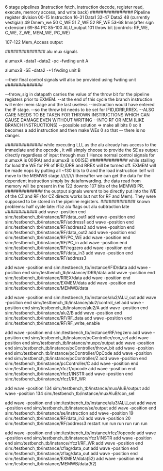 6 stage pipelines (Instruction fetch, instruction decode, register  read,  execute,  memory  access, and  write  back)
################
Pipeline register division
00-15  Instruction
16-31  Data1
32-47  Data2
48  (currently vestigial)
49     Dmem_we
50     C_WE
51     Z_WE
52     RF_WE
53-68  Imm(after sign extension)
69-84  PC
85-100 ALU_output
101    throw bit (controls: RF_WE, C_WE, Z_WE, MEM_WE, PC_WE)

107-122 Mem_Access output 

###############
alu mux signals

alumuxA
-data1
-data2
-pc
-fwding unit A

alumuxB
-SE
-data2
-+1
fwding unit B

--their final control signals will also be provided using fwding unit
##############

--throw_sig in datapath carries the value of the throw bit for the pipeline registers prior to EXMEM.
    --at the end of this cycle the branch instruction will enter mem stage and the last useless
    --instruction would have entered the IF stage.
    --so the throw bit needs to be set for IFID,IDRR,RREX.
    --ALSO CARE NEEDS TO BE TAKEN FOR THROWN INSTRUCTIONS WHICH CAN CAUSE DAMAGE EVEN WITHOUT WRITING 
    --INTO RF OR MEM (LIKE BRANCH INSTRUCTIONS)
    --possible solution => make all bits 0 so it becomes a add instruction and then make WEs 0 so that 
    -- there is no danger.

##############
while executing LLI, as the alu already has access to the immediate and the opcode , it will simply choose to provide the SE as output directly regardless of input through mux 1
Hence normal control signals for alumuxA is 00(RA) and alumuxB is 00(SE)
##############
while stalling for load 
the WE for PR of IFID,IDRR and RREX will be turned off.
EXMEM will be made nops by putting all ~130 bits to 0
and the load instruction itelf will move to the MEMWB stage
/////////
thereafter we can get the data for the dependent instruction simply by dataforwarding.
the data read from memory will be present in the 122 downto 107 bits of the MEMWB PR.
##############
the ouptput signals werent to be directly put into the WE of the CZ and RF (for CZ directs works but not for RF and Mem). They were supposed to be stored in the pipeline registers.
#############
known problems:
    half cycle late:
        rfcz
        alu flags out 
        alu subtraction late 
############
add wave -position end  sim:/testbench_tb/instance/RF/data_out1
add wave -position end  sim:/testbench_tb/instance/RF/address1
add wave -position end  sim:/testbench_tb/instance/RF/address2
add wave -position end  sim:/testbench_tb/instance/RF/data_out2
add wave -position end  sim:/testbench_tb/instance/RF/PC_WE
add wave -position end  sim:/testbench_tb/instance/RF/PC_in
add wave -position end  sim:/testbench_tb/instance/RF/regzero
add wave -position end  sim:/testbench_tb/instance/RF/data_in3
add wave -position end  sim:/testbench_tb/instance/RF/address3

add wave -position end  sim:/testbench_tb/instance/IFID/data
add wave -position end  sim:/testbench_tb/instance/IDRR/data
add wave -position end  sim:/testbench_tb/instance/RREX/data
add wave -position end  sim:/testbench_tb/instance/EXMEM/data
add wave -position end  sim:/testbench_tb/instance/MEMWB/data

add wave -position end  sim:/testbench_tb/instance/alu2/ALU_out
add wave -position end  sim:/testbench_tb/instance/alu2/control_sel
add wave -position end  sim:/testbench_tb/instance/alu2/A
add wave -position end  sim:/testbench_tb/instance/alu2/B
add wave -position end  sim:/testbench_tb/instance/RF/RF_data
add wave -position end  sim:/testbench_tb/instance/RF/RF_write_enable

add wave -position end  sim:/testbench_tb/instance/RF/regzero
add wave -position end  sim:/testbench_tb/instance/pcController/con_sel
add wave -position end  sim:/testbench_tb/instance/muxpc/output
add wave -position end  sim:/testbench_tb/instance/pcController/throw_bit
add wave -position end  sim:/testbench_tb/instance/pcController/OpCode
add wave -position end  sim:/testbench_tb/instance/pcController/Z
add wave -position end  sim:/testbench_tb/instance/pcController/C
add wave -position end  sim:/testbench_tb/instance/rfcz1/opcode
add wave -position end  sim:/testbench_tb/instance/rfcz1/INSTR
add wave -position end  sim:/testbench_tb/instance/rfcz1/RF_WR

add wave -position 134  sim:/testbench_tb/instance/muxAluB/output
add wave -position 134  sim:/testbench_tb/instance/muxAluB/con_sel

add wave -position end  sim:/testbench_tb/instance/alu3/ALU_out
add wave -position end  sim:/testbench_tb/instance/se/output
add wave -position end  sim:/testbench_tb/instance/se/instruction
add wave -position 19  sim:/testbench_tb/instance/RF/data_in3
add wave -position 20  sim:/testbench_tb/instance/RF/address3
restart
run
run
run
run
run
run

add wave -position end  sim:/testbench_tb/instance/rfcz1/opcode
add wave -position end  sim:/testbench_tb/instance/rfcz1/INSTR
add wave -position end  sim:/testbench_tb/instance/rfcz1/RF_WR
add wave -position end  sim:/testbench_tb/instance/cflag/data_out
add wave -position end  sim:/testbench_tb/instance/zflag/data_out
add wave -position end  sim:/testbench_tb/instance/EXMEM/data(52)
add wave -position end  sim:/testbench_tb/instance/MEMWB/data(52)


